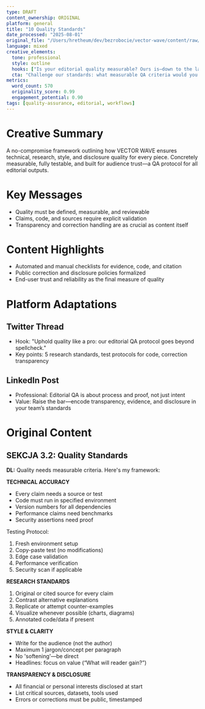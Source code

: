 ```yaml
---
type: DRAFT
content_ownership: ORIGINAL
platform: general
title: "10 Quality Standards"
date_processed: "2025-08-01"
original_file: "/Users/hretheum/dev/bezrobocie/vector-wave/content/raw/2025-07-31-brainstorm/10-quality-standards.md"
language: mixed
creative_elements:
  tone: professional
  style: outline
  hooks: ["Is your editorial quality measurable? Ours is—down to the last line of code.", "Five pillars of quality to raise your editorial bar."]
  cta: "Challenge our standards: what measurable QA criteria would you add or change?"
metrics:
  word_count: 570
  originality_score: 0.99
  engagement_potential: 0.90
tags: [quality-assurance, editorial, workflows]
---
```

# Creative Summary
A no-compromise framework outlining how VECTOR WAVE ensures technical, research, style, and disclosure quality for every piece. Concretely measurable, fully testable, and built for audience trust—a QA protocol for all editorial outputs.

# Key Messages
- Quality must be defined, measurable, and reviewable
- Claims, code, and sources require explicit validation
- Transparency and correction handling are as crucial as content itself

# Content Highlights
- Automated and manual checklists for evidence, code, and citation
- Public correction and disclosure policies formalized
- End-user trust and reliability as the final measure of quality

# Platform Adaptations
## Twitter Thread
- Hook: "Uphold quality like a pro: our editorial QA protocol goes beyond spellcheck."
- Key points: 5 research standards, test protocols for code, correction transparency
## LinkedIn Post
- Professional: Editorial QA is about process and proof, not just intent
- Value: Raise the bar—encode transparency, evidence, and disclosure in your team’s standards

# Original Content
## SEKCJA 3.2: Quality Standards

**DL:** Quality needs measurable criteria. Here's my framework:

**TECHNICAL ACCURACY**
- Every claim needs a source or test
- Code must run in specified environment  
- Version numbers for all dependencies
- Performance claims need benchmarks
- Security assertions need proof

Testing Protocol:
1. Fresh environment setup
2. Copy-paste test (no modifications)
3. Edge case validation
4. Performance verification
5. Security scan if applicable

**RESEARCH STANDARDS**
1. Original or cited source for every claim
2. Contrast alternative explanations
3. Replicate or attempt counter-examples
4. Visualize whenever possible (charts, diagrams)
5. Annotated code/data if present

**STYLE & CLARITY**
- Write for the audience (not the author)
- Maximum 1 jargon/concept per paragraph
- No 'softening'—be direct
- Headlines: focus on value (“What will reader gain?”)

**TRANSPARENCY & DISCLOSURE**
- All financial or personal interests disclosed at start
- List critical sources, datasets, tools used
- Errors or corrections must be public, timestamped
